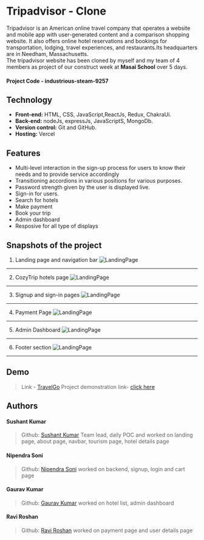 # Tripadvisor - Clone
Tripadvisor is an American online travel company that operates a website and mobile app with user-generated content and a comparison shopping website. It also offers online hotel reservations and bookings for transportation, lodging, travel experiences, and restaurants.Its headquarters are in Needham, Massachusetts.
<br>
The tripadvisor website has been cloned by myself and my team of 4 members as project of our construct week at **Masai School** over 5 days.

#### Project Code - industrious-steam-9257

## Technology
- **Front-end:** HTML, CSS, JavaScript,ReactJs, Redux, ChakraUi.
- **Back-end:** nodeJs, expressJs, JavaScriptS, MongoDb.
- **Version control:** Git and GitHub.
- **Hosting:** Vercel

## Features
- Multi-level interaction in the sign-up process for users to know their needs and to provide service accordingly
- Transitioning accordions in various positions for various purposes.
- Password strength given by the user is displayed live.
- Sign-in for users.
- Search for hotels
- Make payment
- Book your trip
- Admin dashboard
- Resposive for all type of displays

## Snapshots of the project

1. Landing page and navigation bar
![LandingPage](Frontend/src/Components/Sushant/assects/readme/LandingPage.png)
*******************************************************************************

2. CozyTrip hotels page
![LandingPage](Frontend/src/Components/Sushant/assects/readme/LandingPage.png)
*******************************************************************************

3. Signup and sign-in pages
![LandingPage](Frontend/src/Components/Sushant/assects/readme/LandingPage.png)
*******************************************************************************

4. Payment Page
![LandingPage](Frontend/src/Components/Sushant/assects/readme/LandingPage.png)
*******************************************************************************

5. Admin Dashboard
![LandingPage](Frontend/src/Components/Sushant/assects/readme/LandingPage.png)
*******************************************************************************

6. Footer section
![LandingPage](Frontend/src/Components/Sushant/assects/readme/LandingPage.png)
*******************************************************************************

 
## Demo
>Link - [TravelGo](https://tripadvisor-rsoni2843.web.app/)
>Project demonstration link- 
<a href="/////">click here</a>

## Authors

#### Sushant Kumar
> Github: [Sushant Kumar](https://github.com/sushantkr961)
Team lead, daily POC and worked on landing page, about page, navbar, tourism page, hotel details page

#### Nipendra Soni
>Github: [Nipendra Soni](https://github.com/rsoni2843)
worked on backend, signup, login and cart page

#### Gaurav Kumar
>Github: [Gaurav Kumar](https://github.com/erGaurav13)
worked on hotel list, admin dashboard

#### Ravi Roshan
>Github: [Ravi Roshan](https://github.com/Ravi98351)
worked on payment page and user details page





